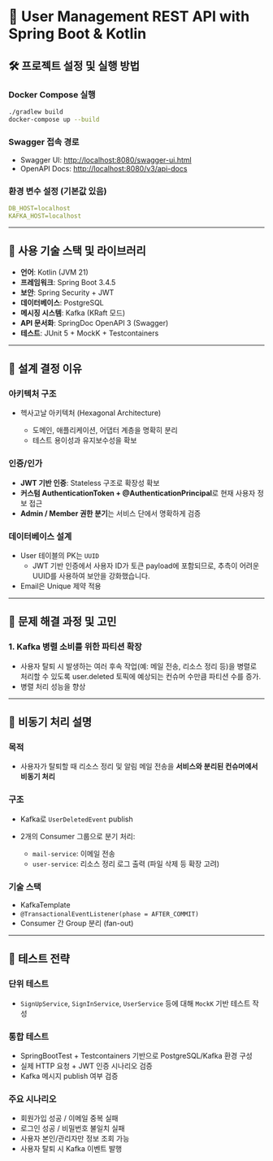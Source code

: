 # 📘 User Management REST API with Spring Boot & Kotlin

## 🛠 프로젝트 설정 및 실행 방법

### Docker Compose 실행

```bash
./gradlew build
docker-compose up --build
```

### Swagger 접속 경로

* Swagger UI: [http://localhost:8080/swagger-ui.html](http://localhost:8080/swagger-ui.html)
* OpenAPI Docs: [http://localhost:8080/v3/api-docs](http://localhost:8080/v3/api-docs)

### 환경 변수 설정 (기본값 있음)

```yaml
DB_HOST=localhost
KAFKA_HOST=localhost
```

---

## 🧰 사용 기술 스택 및 라이브러리

* **언어**: Kotlin (JVM 21)
* **프레임워크**: Spring Boot 3.4.5
* **보안**: Spring Security + JWT
* **데이터베이스**: PostgreSQL
* **메시징 시스템**: Kafka (KRaft 모드)
* **API 문서화**: SpringDoc OpenAPI 3 (Swagger)
* **테스트**: JUnit 5 + MockK + Testcontainers

---

## 🧱 설계 결정 이유

### 아키텍처 구조

* 헥사고날 아키텍처 (Hexagonal Architecture)

  * 도메인, 애플리케이션, 어댑터 계층을 명확히 분리
  * 테스트 용이성과 유지보수성을 확보

### 인증/인가

* **JWT 기반 인증**: Stateless 구조로 확장성 확보
* **커스텀 AuthenticationToken + @AuthenticationPrincipal**로 현재 사용자 정보 접근
* **Admin / Member 권한 분기**는 서비스 단에서 명확하게 검증

### 데이터베이스 설계

* User 테이블의 PK는 `UUID`
  * JWT 기반 인증에서 사용자 ID가 토큰 payload에 포함되므로, 추측이 어려운 UUID를 사용하여 보안을 강화했습니다.
* Email은 Unique 제약 적용

---

## 🧩 문제 해결 과정 및 고민

### 1. Kafka 병렬 소비를 위한 파티션 확장

* 사용자 탈퇴 시 발생하는 여러 후속 작업(예: 메일 전송, 리소스 정리 등)을 병렬로 처리할 수 있도록 user.deleted 토픽에 예상되는 컨슈머 수만큼 파티션 수를 증가.
* 병렬 처리 성능을 향상

---

## 🚀 비동기 처리 설명

### 목적

* 사용자가 탈퇴할 때 리소스 정리 및 알림 메일 전송을 **서비스와 분리된 컨슈머에서 비동기 처리**

### 구조

* Kafka로 `UserDeletedEvent` publish
* 2개의 Consumer 그룹으로 분기 처리:

  * `mail-service`: 이메일 전송
  * `user-service`: 리소스 정리 로그 출력 (파일 삭제 등 확장 고려)

### 기술 스택

* KafkaTemplate
* `@TransactionalEventListener(phase = AFTER_COMMIT)`
* Consumer 간 Group 분리 (fan-out)

---

## 🧪 테스트 전략

### 단위 테스트

* `SignUpService`, `SignInService`, `UserService` 등에 대해 `MockK` 기반 테스트 작성

### 통합 테스트

* SpringBootTest + Testcontainers 기반으로 PostgreSQL/Kafka 환경 구성
* 실제 HTTP 요청 + JWT 인증 시나리오 검증
* Kafka 메시지 publish 여부 검증

### 주요 시나리오

* 회원가입 성공 / 이메일 중복 실패
* 로그인 성공 / 비밀번호 불일치 실패
* 사용자 본인/관리자만 정보 조회 가능
* 사용자 탈퇴 시 Kafka 이벤트 발행
